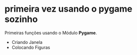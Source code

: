 # primeira vez usando o pygame sozinho
 Primeiras funções usando o Módulo **Pygame**.
 * Criando Janela
 * Colocando Figuras
